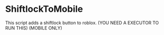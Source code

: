 # ShiftlockToMobile
This script adds a shiftlock button to roblox. (YOU NEED A EXECUTOR TO RUN THIS) (MOBILE ONLY)
